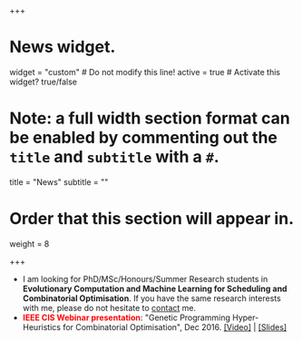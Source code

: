 +++
# News widget.

widget = "custom"  # Do not modify this line!
active = true  # Activate this widget? true/false

# Note: a full width section format can be enabled by commenting out the `title` and `subtitle` with a `#`.
title = "News"
subtitle = ""

# Order that this section will appear in.
weight = 8

+++

* I am looking for PhD/MSc/Honours/Summer Research students in <strong>Evolutionary Computation and Machine Learning for Scheduling and Combinatorial Optimisation</strong>. If you have the same research interests with me, please do not hesitate to <a href="#contact">contact</a> me.
* <font color="red"><strong>IEEE CIS Webinar presentation</strong></font>: "Genetic Programming Hyper-Heuristics for Combinatorial Optimisation", Dec 2016. <a href="https://ieeetv.ieee.org/ieeetv-specials/genetic-programming-hyper-heuristics-for-combinatorial-optimisation-yi-mei-cis-webinar">[Video]</a> | <a href="IEEEWebinar.pptx">[Slides]</a>

